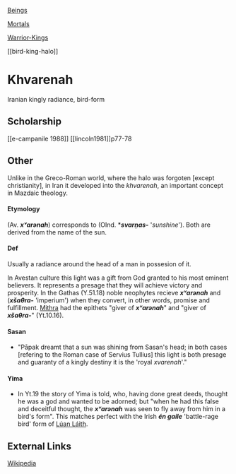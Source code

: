 

[Beings](beings.md)

[Mortals](humans.md)

[Warrior-Kings](king-ruler-chief-leader-lord.md)

[[bird-king-halo]]



# Khvarenah
Iranian kingly radiance, bird-form

## Scholarship
[[e-campanile 1988]]
[[lincoln1981]]p77-78
## Other

Unlike in the Greco-Roman world, where the halo was forgoten [except christianity], in Iran it developed into the *khvarenah*, an important concept in Mazdaic theology.

#### Etymology

(Av.  ***xᵛarənah***) corresponds to (OInd. ****svarṇas-*** '*sunshine*'). Both are derived from the name of the sun. 

#### Def

Usually a radiance around the head of a man in possesion of it.

In Avestan culture this light was a gift from God granted to his most eminent believers. It represents a presage that they will achieve victory and prosperity. In the Gathas (Y.51.18) noble neophytes recieve ***xᵛarənah*** and (***xšaθra-*** 'imperium') when they convert, in other words, promise and fulfillment.  [Mithra](mithra.md) had the epithets "giver of ***xᵛarənah***" and "giver of ***xšaθra-***" (Yt.10.16).

#### Sasan

- "Pāpak dreamt that a sun was shining from Sasan's head; in both cases [refering to the Roman case of Servius Tullius] this light is both presage and guaranty of a kingly destiny it is the 'royal *xvarenah*'."

#### Yima

- In Yt.19 the story of Yima is told, who, having done great deeds, thought he was a god and wanted to be adorned; but "when he had this false and deceitful thought, the ***xᵛarənah*** was seen to fly away from him in a bird's form". This matches perfect with the Irish ***én gaile*** 'battle-rage bird' form of [Lúan Láith](luan-laith.md).  

## External Links
[Wikipedia](https://en.wikipedia.org/wiki/Khvarenah)